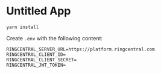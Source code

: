 # Untitled App

```
yarn install
```

Create `.env` with the following content:

```
RINGCENTRAL_SERVER_URL=https://platform.ringcentral.com
RINGCENTRAL_CLIENT_ID=
RINGCENTRAL_CLIENT_SECRET=
RINGCENTRAL_JWT_TOKEN=
```
